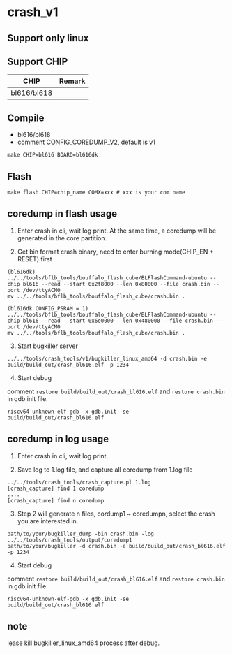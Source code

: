 # crash_v1

## Support only linux

## Support CHIP

|      CHIP        | Remark |
|:----------------:|:------:|
|bl616/bl618       |        |

## Compile

- bl616/bl618
- comment CONFIG_COREDUMP_V2, default is v1

```
make CHIP=bl616 BOARD=bl616dk
```

## Flash

```
make flash CHIP=chip_name COMX=xxx # xxx is your com name
```

## coredump in flash usage

1. Enter crash in cli, wait log print. At the same time, a coredump will be generated in the core partition.

2. Get bin format crash binary, need to enter burning mode(CHIP_EN + RESET) first

```
(bl616dk)
../../tools/bflb_tools/bouffalo_flash_cube/BLFlashCommand-ubuntu --chip bl616 --read --start 0x2f8000 --len 0x80000 --file crash.bin --port /dev/ttyACM0
mv ../../tools/bflb_tools/bouffalo_flash_cube/crash.bin .

(bl616dk CONFIG_PSRAM = 1)
../../tools/bflb_tools/bouffalo_flash_cube/BLFlashCommand-ubuntu --chip bl616 --read --start 0x6e0000 --len 0x480000 --file crash.bin --port /dev/ttyACM0
mv ../../tools/bflb_tools/bouffalo_flash_cube/crash.bin .
```

3. Start bugkiller server

```
../../tools/crash_tools/v1/bugkiller_linux_amd64 -d crash.bin -e build/build_out/crash_bl616.elf -p 1234
```

4. Start debug

comment `restore build/build_out/crash_bl616.elf` and `restore crash.bin` in gdb.init file.
```
riscv64-unknown-elf-gdb -x gdb.init -se build/build_out/crash_bl616.elf
```

## coredump in log usage

1. Enter crash in cli, wait log print.

2. Save log to 1.log file, and capture all coredump from 1.log file

```
../../tools/crash_tools/crash_capture.pl 1.log
[crash_capture] find 1 coredump
....
[crash_capture] find n coredump
```

3. Step 2 will generate n files, cordump1 ~ coredumpn, select the crash you are interested in.

```
path/to/your/bugkiller_dump -bin crash.bin -log ../../tools/crash_tools/output/coredump1
path/to/your/bugkiller -d crash.bin -e build/build_out/crash_bl616.elf -p 1234
```

4. Start debug

comment `restore build/build_out/crash_bl616.elf` and `restore crash.bin` in gdb.init file.
```
riscv64-unknown-elf-gdb -x gdb.init -se build/build_out/crash_bl616.elf
```

## note

lease kill bugkiller_linux_amd64 process after debug.
